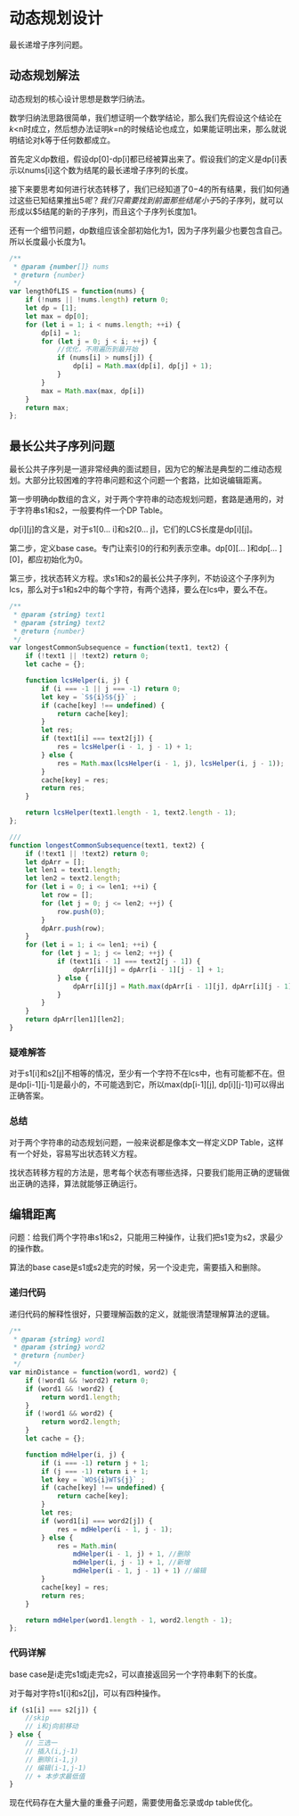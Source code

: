 # 动态规划设计

最长递增子序列问题。

## 动态规划解法

动态规划的核心设计思想是数学归纳法。

数学归纳法思路很简单，我们想证明一个数学结论，那么我们先假设这个结论在$k<$n时成立，然后想办法证明$k=$n的时候结论也成立，如果能证明出来，那么就说明结论对k等于任何数都成立。

首先定义dp数组，假设dp[0]-dp[i]都已经被算出来了。假设我们的定义是dp[i]表示以nums[i]这个数为结尾的最长递增子序列的长度。

接下来要思考如何进行状态转移了，我们已经知道了$0-$4的所有结果，我们如何通过这些已知结果推出$5呢？我们只需要找到前面那些结尾小于$5的子序列，就可以形成以$5结尾的新的子序列，而且这个子序列长度加1。

还有一个细节问题，dp数组应该全部初始化为1，因为子序列最少也要包含自己。所以长度最小长度为1。

``` js
/**
 * @param {number[]} nums
 * @return {number}
 */
var lengthOfLIS = function(nums) {
    if (!nums || !nums.length) return 0;
    let dp = [1];
    let max = dp[0];
    for (let i = 1; i < nums.length; ++i) {
        dp[i] = 1;
        for (let j = 0; j < i; ++j) {
            //优化，不用遍历到最开始
            if (nums[i] > nums[j]) {
                dp[i] = Math.max(dp[i], dp[j] + 1);
            }
        }
        max = Math.max(max, dp[i])
    }
    return max;
};
```

## 最长公共子序列问题

最长公共子序列是一道非常经典的面试题目，因为它的解法是典型的二维动态规划。大部分比较困难的字符串问题和这个问题一个套路，比如说编辑距离。

第一步明确dp数组的含义，对于两个字符串的动态规划问题，套路是通用的，对于字符串s1和s2，一般要构件一个DP Table。

dp[i][j]的含义是，对于s1[0... i]和s2[0... j]，它们的LCS长度是dp[i][j]。

第二步，定义base case。专门让索引0的行和列表示空串。dp[0][... ]和dp[... ][0]，都应初始化为0。

第三步，找状态转义方程。求s1和s2的最长公共子序列，不妨设这个子序列为lcs，那么对于s1和s2中的每个字符，有两个选择，要么在lcs中，要么不在。

``` js
/**
 * @param {string} text1
 * @param {string} text2
 * @return {number}
 */
var longestCommonSubsequence = function(text1, text2) {
    if (!text1 || !text2) return 0;
    let cache = {};

    function lcsHelper(i, j) {
        if (i === -1 || j === -1) return 0;
        let key = `S${i}S${j}` ;
        if (cache[key] !== undefined) {
            return cache[key];
        }
        let res;
        if (text1[i] === text2[j]) {
            res = lcsHelper(i - 1, j - 1) + 1;
        } else {
            res = Math.max(lcsHelper(i - 1, j), lcsHelper(i, j - 1));
        }
        cache[key] = res;
        return res;
    }

    return lcsHelper(text1.length - 1, text2.length - 1);
};

///
function longestCommonSubsequence(text1, text2) {
    if (!text1 || !text2) return 0;
    let dpArr = [];
    let len1 = text1.length;
    let len2 = text2.length;
    for (let i = 0; i <= len1; ++i) {
        let row = [];
        for (let j = 0; j <= len2; ++j) {
            row.push(0);
        }
        dpArr.push(row);
    }
    for (let i = 1; i <= len1; ++i) {
        for (let j = 1; j <= len2; ++j) {
            if (text1[i - 1] === text2[j - 1]) {
                dpArr[i][j] = dpArr[i - 1][j - 1] + 1;
            } else {
                dpArr[i][j] = Math.max(dpArr[i - 1][j], dpArr[i][j - 1]);
            }
        }
    }
    return dpArr[len1][len2];
}
```

### 疑难解答

对于s1[i]和s2[j]不相等的情况，至少有一个字符不在lcs中，也有可能都不在。但是dp[i-1][j-1]是最小的，不可能选到它，所以max(dp[i-1][j], dp[i][j-1])可以得出正确答案。

### 总结

对于两个字符串的动态规划问题，一般来说都是像本文一样定义DP Table，这样有一个好处，容易写出状态转义方程。

找状态转移方程的方法是，思考每个状态有哪些选择，只要我们能用正确的逻辑做出正确的选择，算法就能够正确运行。

## 编辑距离

问题：给我们两个字符串s1和s2，只能用三种操作，让我们把s1变为s2，求最少的操作数。

算法的base case是s1或s2走完的时候，另一个没走完，需要插入和删除。

### 递归代码

递归代码的解释性很好，只要理解函数的定义，就能很清楚理解算法的逻辑。

``` js
/**
 * @param {string} word1
 * @param {string} word2
 * @return {number}
 */
var minDistance = function(word1, word2) {
    if (!word1 && !word2) return 0;
    if (word1 && !word2) {
        return word1.length;
    }
    if (!word1 && word2) {
        return word2.length;
    }
    let cache = {};

    function mdHelper(i, j) {
        if (i === -1) return j + 1;
        if (j === -1) return i + 1;
        let key = `WO${i}WT${j}` ;
        if (cache[key] !== undefined) {
            return cache[key];
        }
        let res;
        if (word1[i] === word2[j]) {
            res = mdHelper(i - 1, j - 1);
        } else {
            res = Math.min(
                mdHelper(i - 1, j) + 1, //删除
                mdHelper(i, j - 1) + 1, //新增
                mdHelper(i - 1, j - 1) + 1) //编辑
        }
        cache[key] = res;
        return res;
    }

    return mdHelper(word1.length - 1, word2.length - 1);
};
```

### 代码详解

base case是i走完s1或j走完s2，可以直接返回另一个字符串剩下的长度。

对于每对字符s1[i]和s2[j]，可以有四种操作。

```js
if (s1[i] === s2[j]) {
    //skip 
    // i和j向前移动
} else {
    // 三选一
    // 插入(i,j-1) 
    // 删除(i-1,j)
    // 编辑(i-1,j-1)
    // + 本步求最低值
}
```

现在代码存在大量大量的重叠子问题，需要使用备忘录或dp table优化。


